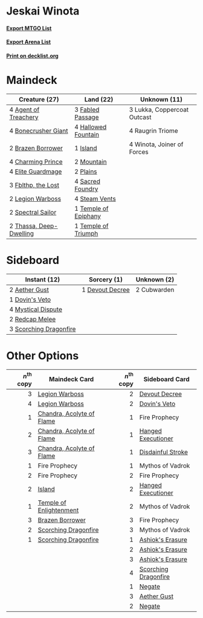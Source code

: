 # Jeskai Winota

#### [Export MTGO List](../collection/Jeskai%20Winota/Jeskai%20Winota.txt)
#### [Export Arena List](../collection/Jeskai%20Winota/Jeskai%20Winota_arena.txt)
#### [Print on decklist.org](http://decklist.org/?deckmain=4%09Agent%20of%20Treachery%0A4%09Bonecrusher%20Giant%0A2%09Brazen%20Borrower%0A4%09Charming%20Prince%0A4%09Elite%20Guardmage%0A3%09Fabled%20Passage%0A3%09Fblthp,%20the%20Lost%0A4%09Hallowed%20Fountain%0A1%09Island%0A2%09Legion%20Warboss%0A3%09Lukka,%20Coppercoat%20Outcast%0A2%09Mountain%0A2%09Plains%0A4%09Raugrin%20Triome%0A4%09Sacred%20Foundry%0A2%09Spectral%20Sailor%0A4%09Steam%20Vents%0A1%09Temple%20of%20Epiphany%0A1%09Temple%20of%20Triumph%0A2%09Thassa,%20Deep-Dwelling%0A4%09Winota,%20Joiner%20of%20Forces&deckside=2%09Aether%20Gust%0A2%09Cubwarden%0A1%09Devout%20Decree%0A1%09Dovin's%20Veto%0A4%09Mystical%20Dispute%0A2%09Redcap%20Melee%0A3%09Scorching%20Dragonfire)
# Maindeck

|                                          Creature (27)                                           |                                           Land (22)                                           |       Unknown (11)        |
|--------------------------------------------------------------------------------------------------|-----------------------------------------------------------------------------------------------|---------------------------|
|4 [Agent of Treachery](http://gatherer.wizards.com/Pages/Card/Details.aspx?multiverseid=466797)   |3 [Fabled Passage](http://gatherer.wizards.com/Pages/Card/Details.aspx?multiverseid=473206)    |3 Lukka, Coppercoat Outcast|
|4 [Bonecrusher Giant](http://gatherer.wizards.com/Pages/Card/Details.aspx?multiverseid=473077)    |4 [Hallowed Fountain](http://gatherer.wizards.com/Pages/Card/Details.aspx?multiverseid=97071)  |4 Raugrin Triome           |
|2 [Brazen Borrower](http://gatherer.wizards.com/Pages/Card/Details.aspx?multiverseid=473001)      |1 [Island](http://gatherer.wizards.com/Pages/Card/Details.aspx?multiverseid=439857)            |4 Winota, Joiner of Forces |
|4 [Charming Prince](http://gatherer.wizards.com/Pages/Card/Details.aspx?multiverseid=472970)      |2 [Mountain](http://gatherer.wizards.com/Pages/Card/Details.aspx?multiverseid=439859)          |                           |
|4 [Elite Guardmage](http://gatherer.wizards.com/Pages/Card/Details.aspx?multiverseid=461122)      |2 [Plains](http://gatherer.wizards.com/Pages/Card/Details.aspx?multiverseid=439856)            |                           |
|3 [Fblthp, the Lost](http://gatherer.wizards.com/Pages/Card/Details.aspx?multiverseid=460977)     |4 [Sacred Foundry](http://gatherer.wizards.com/Pages/Card/Details.aspx?multiverseid=405106)    |                           |
|2 [Legion Warboss](http://gatherer.wizards.com/Pages/Card/Details.aspx?multiverseid=452859)       |4 [Steam Vents](http://gatherer.wizards.com/Pages/Card/Details.aspx?multiverseid=405109)       |                           |
|2 [Spectral Sailor](http://gatherer.wizards.com/Pages/Card/Details.aspx?multiverseid=466830)      |1 [Temple of Epiphany](http://gatherer.wizards.com/Pages/Card/Details.aspx?multiverseid=442808)|                           |
|2 [Thassa, Deep-Dwelling](http://gatherer.wizards.com/Pages/Card/Details.aspx?multiverseid=476322)|1 [Temple of Triumph](http://gatherer.wizards.com/Pages/Card/Details.aspx?multiverseid=373560) |                           |


# Sideboard

|                                          Instant (12)                                           |                                       Sorcery (1)                                        |Unknown (2)|
|-------------------------------------------------------------------------------------------------|------------------------------------------------------------------------------------------|-----------|
|2 [Aether Gust](http://gatherer.wizards.com/Pages/Card/Details.aspx?multiverseid=466796)         |1 [Devout Decree](http://gatherer.wizards.com/Pages/Card/Details.aspx?multiverseid=466767)|2 Cubwarden|
|1 [Dovin's Veto](http://gatherer.wizards.com/Pages/Card/Details.aspx?multiverseid=461120)        |                                                                                          |           |
|4 [Mystical Dispute](http://gatherer.wizards.com/Pages/Card/Details.aspx?multiverseid=473020)    |                                                                                          |           |
|2 [Redcap Melee](http://gatherer.wizards.com/Pages/Card/Details.aspx?multiverseid=473097)        |                                                                                          |           |
|3 [Scorching Dragonfire](http://gatherer.wizards.com/Pages/Card/Details.aspx?multiverseid=473101)|                                                                                          |           |


# Other Options

|*n*<sup>th</sup> copy|                                           Maindeck Card                                            |*n*<sup>th</sup> copy|                                        Sideboard Card                                         |
|--------------------:|----------------------------------------------------------------------------------------------------|--------------------:|-----------------------------------------------------------------------------------------------|
|                    3|[Legion Warboss](http://gatherer.wizards.com/Pages/Card/Details.aspx?multiverseid=452859)           |                    2|[Devout Decree](http://gatherer.wizards.com/Pages/Card/Details.aspx?multiverseid=466767)       |
|                    4|[Legion Warboss](http://gatherer.wizards.com/Pages/Card/Details.aspx?multiverseid=452859)           |                    2|[Dovin's Veto](http://gatherer.wizards.com/Pages/Card/Details.aspx?multiverseid=461120)        |
|                    1|[Chandra, Acolyte of Flame](http://gatherer.wizards.com/Pages/Card/Details.aspx?multiverseid=466880)|                    1|Fire Prophecy                                                                                  |
|                    2|[Chandra, Acolyte of Flame](http://gatherer.wizards.com/Pages/Card/Details.aspx?multiverseid=466880)|                    1|[Hanged Executioner](http://gatherer.wizards.com/Pages/Card/Details.aspx?multiverseid=466776)  |
|                    3|[Chandra, Acolyte of Flame](http://gatherer.wizards.com/Pages/Card/Details.aspx?multiverseid=466880)|                    1|[Disdainful Stroke](http://gatherer.wizards.com/Pages/Card/Details.aspx?multiverseid=420705)   |
|                    1|Fire Prophecy                                                                                       |                    1|Mythos of Vadrok                                                                               |
|                    2|Fire Prophecy                                                                                       |                    2|Fire Prophecy                                                                                  |
|                    2|[Island](http://gatherer.wizards.com/Pages/Card/Details.aspx?multiverseid=439857)                   |                    2|[Hanged Executioner](http://gatherer.wizards.com/Pages/Card/Details.aspx?multiverseid=466776)  |
|                    1|[Temple of Enlightenment](http://gatherer.wizards.com/Pages/Card/Details.aspx?multiverseid=378535)  |                    2|Mythos of Vadrok                                                                               |
|                    3|[Brazen Borrower](http://gatherer.wizards.com/Pages/Card/Details.aspx?multiverseid=473001)          |                    3|Fire Prophecy                                                                                  |
|                    2|[Scorching Dragonfire](http://gatherer.wizards.com/Pages/Card/Details.aspx?multiverseid=473101)     |                    3|Mythos of Vadrok                                                                               |
|                    1|[Scorching Dragonfire](http://gatherer.wizards.com/Pages/Card/Details.aspx?multiverseid=473101)     |                    1|[Ashiok's Erasure](http://gatherer.wizards.com/Pages/Card/Details.aspx?multiverseid=476294)    |
|                     |                                                                                                    |                    2|[Ashiok's Erasure](http://gatherer.wizards.com/Pages/Card/Details.aspx?multiverseid=476294)    |
|                     |                                                                                                    |                    3|[Ashiok's Erasure](http://gatherer.wizards.com/Pages/Card/Details.aspx?multiverseid=476294)    |
|                     |                                                                                                    |                    4|[Scorching Dragonfire](http://gatherer.wizards.com/Pages/Card/Details.aspx?multiverseid=473101)|
|                     |                                                                                                    |                    1|[Negate](http://gatherer.wizards.com/Pages/Card/Details.aspx?multiverseid=423707)              |
|                     |                                                                                                    |                    3|[Aether Gust](http://gatherer.wizards.com/Pages/Card/Details.aspx?multiverseid=466796)         |
|                     |                                                                                                    |                    2|[Negate](http://gatherer.wizards.com/Pages/Card/Details.aspx?multiverseid=423707)              |

